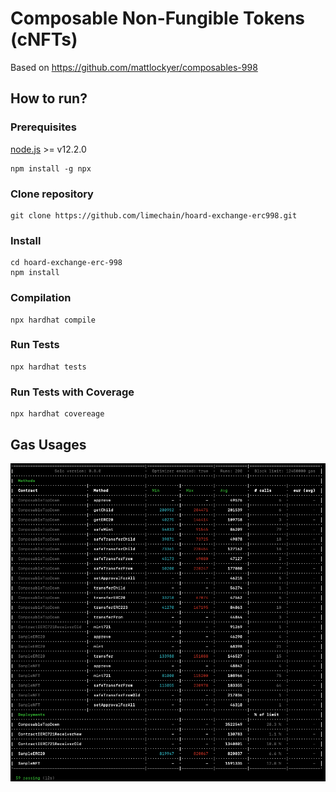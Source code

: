 # Composable Non-Fungible Tokens (cNFTs)

Based on https://github.com/mattlockyer/composables-998

## How to run?

### Prerequisites
[node.js](https://nodejs.org/en/) >= v12.2.0

```
npm install -g npx
```

### Clone repository
```
git clone https://github.com/limechain/hoard-exchange-erc998.git
```

### Install
```
cd hoard-exchange-erc-998
npm install
```

### Compilation
```
npx hardhat compile
```

### Run Tests
```
npx hardhat tests
```

### Run Tests with Coverage
``` 
npx hardhat covereage
```

## Gas Usages

![Gas Usages](assets/gas_usages.png)
